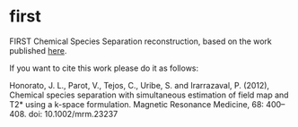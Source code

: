 first
=====

FIRST Chemical Species Separation reconstruction, based on the work published [here](http://onlinelibrary.wiley.com/doi/10.1002/mrm.23237/abstract).

If you want to cite this work please do it as follows:

Honorato, J. L., Parot, V., Tejos, C., Uribe, S. and Irarrazaval, P. (2012), Chemical species separation with simultaneous estimation of field map and T2* using a k-space formulation. Magnetic Resonance Medicine, 68: 400–408. doi: 10.1002/mrm.23237
